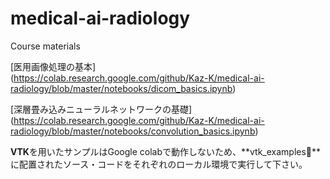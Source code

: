 # medical-ai-radiology
Course materials

[医用画像処理の基本]  
(https://colab.research.google.com/github/Kaz-K/medical-ai-radiology/blob/master/notebooks/dicom_basics.ipynb)

[深層畳み込みニューラルネットワークの基礎]  
(https://colab.research.google.com/github/Kaz-K/medical-ai-radiology/blob/master/notebooks/convolution_basics.ipynb)

**VTK**を用いたサンプルはGoogle colabで動作しないため、**vtk_examples**に配置されたソース・コードをそれぞれのローカル環境で実行して下さい。
